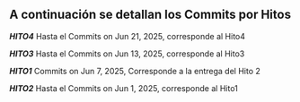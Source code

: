 ## A continuación se detallan los Commits por Hitos


***HITO4***
Hasta el Commits on Jun 21, 2025, corresponde al Hito4

***HITO3***
Hasta el Commits on Jun 13, 2025, corresponde al Hito3

***HITO1***
Commits on Jun 7, 2025, Corresponde a la entrega del Hito 2

***HITO2***
Hasta el Commits on Jun 1, 2025, corresponde al Hito1